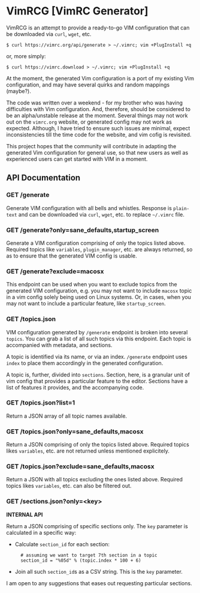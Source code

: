 VimRCG [VimRC Generator]
========================

VimRCG is an attempt to provide a ready-to-go VIM configuration that can be
downloaded via `curl`, `wget`, etc.

    $ curl https://vimrc.org/api/generate > ~/.vimrc; vim +PlugInstall +q

or, more simply:

    $ curl https://vimrc.download > ~/.vimrc; vim +PlugInstall +q

At the moment, the generated Vim configuration is a port of my existing 
Vim configuration, and may have several quirks and random mappings (maybe?).

The code was written over a weekend - for my brother who was having 
difficulties with Vim configuration. And, therefore, should be 
considered to be an alpha/unstable release at the moment. Several things 
may not work out on the `vimrc.org` website, or generated config may not 
work as expected. Although, I have tried to ensure such issues are 
minimal, expect inconsistencies till the time code for the website, and 
vim cofig is revisited.

This project hopes that the community will contribute in adapting the 
generated Vim configuration for general use, so that new users as well 
as experienced users can get started with VIM in a moment.

API Documentation
-----------------

### GET /generate

Generate VIM configuration with all bells and whistles. Response is `plain-text`
and can be downloaded via `curl`, `wget`, etc. to replace `~/.vimrc` file.

### GET /generate?only=sane_defaults,startup_screen

Generate a VIM configuration comprising of only the topics listed above.
Required topics like `variables`, `plugin_manager`, etc. are always returned, so
as to ensure that the generated VIM config is usable.

### GET /generate?exclude=macosx

This endpoint can be used when you want to exclude topics from the generated VIM
configuration, e.g. you may not want to include `macosx` topic in a vim config
solely being used on Linux systems. Or, in cases, when you may not want to
include a particular feature, like `startup_screen`.

### GET /topics.json

VIM configuration generated by `/generate` endpoint is broken into several
`topics`. You can grab a list of all such topics via this endpoint. Each topic
is accompanied with metadata, and sections.

A topic is identified via its name, or via an index. `/generate` endpoint uses
`index` to place them accordingly in the generated configuration.

A topic is, further, divided into `sections`. Section, here, is a granular unit
of vim config that provides a particular feature to the editor. Sections have
a list of features it provides, and the accompanying code.

### GET /topics.json?list=1

Return a JSON array of all topic names available.

### GET /topics.json?only=sane_defaults,macosx

Return a JSON comprising of only the topics listed above. Required topics likes
`variables`, etc. are not returned unless mentioned explicitely.

### GET /topics.json?exclude=sane_defaults,macosx

Return a JSON with all topics excluding the ones listed above. Required 
topics likes `variables`, etc. can also be filtered out.

### GET /sections.json?only=\<key\>

**INTERNAL API**

Return a JSON comprising of specific sections only. The `key` parameter is
calculated in a specific way:

- Calculate `section_id` for each section:
  
        # assuming we want to target 7th section in a topic
        section_id = "%05d" % (topic.index * 100 + 6)

- Join all such `section_id`s as a CSV string. This is the `key` parameter.

I am open to any suggestions that eases out requesting particular sections.
